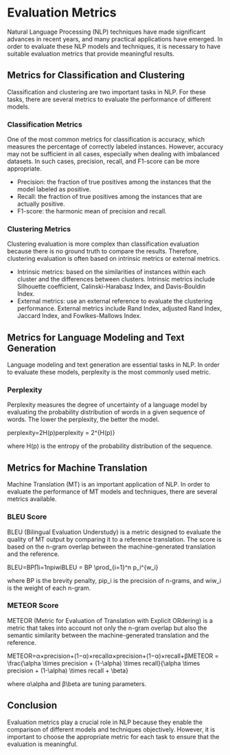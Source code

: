 # Evaluation Metrics

Natural Language Processing (NLP) techniques have made significant advances in recent years, and many practical applications have emerged. In order to evaluate these NLP models and techniques, it is necessary to have suitable evaluation metrics that provide meaningful results.

## Metrics for Classification and Clustering

Classification and clustering are two important tasks in NLP. For these tasks, there are several metrics to evaluate the performance of different models.

### Classification Metrics

One of the most common metrics for classification is accuracy, which measures the percentage of correctly labeled instances. However, accuracy may not be sufficient in all cases, especially when dealing with imbalanced datasets. In such cases, precision, recall, and F1-score can be more appropriate.

- Precision: the fraction of true positives among the instances that the model labeled as positive.
- Recall: the fraction of true positives among the instances that are actually positive.
- F1-score: the harmonic mean of precision and recall.

### Clustering Metrics

Clustering evaluation is more complex than classification evaluation because there is no ground truth to compare the results. Therefore, clustering evaluation is often based on intrinsic metrics or external metrics.

- Intrinsic metrics: based on the similarities of instances within each cluster and the differences between clusters. Intrinsic metrics include Silhouette coefficient, Calinski-Harabasz Index, and Davis-Bouldin Index.
- External metrics: use an external reference to evaluate the clustering performance. External metrics include Rand Index, adjusted Rand Index, Jaccard Index, and Fowlkes-Mallows Index.

## Metrics for Language Modeling and Text Generation

Language modeling and text generation are essential tasks in NLP. In order to evaluate these models, perplexity is the most commonly used metric.

### Perplexity

Perplexity measures the degree of uncertainty of a language model by evaluating the probability distribution of words in a given sequence of words. The lower the perplexity, the better the model.

perplexity\=2H(p)perplexity = 2^{H(p)}

where H(p) is the entropy of the probability distribution of the sequence.

## Metrics for Machine Translation

Machine Translation (MT) is an important application of NLP. In order to evaluate the performance of MT models and techniques, there are several metrics available.

### BLEU Score

BLEU (Bilingual Evaluation Understudy) is a metric designed to evaluate the quality of MT output by comparing it to a reference translation. The score is based on the n-gram overlap between the machine-generated translation and the reference.

BLEU\=BP∏i\=1npiwiBLEU = BP \\prod\_{i=1}^n p\_i^{w\_i}

where BP is the brevity penalty, pip\_i is the precision of n-grams, and wiw\_i is the weight of each n-gram.

### METEOR Score

METEOR (Metric for Evaluation of Translation with Explicit ORdering) is a metric that takes into account not only the n-gram overlap but also the semantic similarity between the machine-generated translation and the reference.

METEOR\=α×precision+(1−α)×recallα×precision+(1−α)×recall+βMETEOR = \\frac{\\alpha \\times precision + (1-\\alpha) \\times recall}{\\alpha \\times precision + (1-\\alpha) \\times recall + \\beta}

where α\\alpha and β\\beta are tuning parameters.

## Conclusion

Evaluation metrics play a crucial role in NLP because they enable the comparison of different models and techniques objectively. However, it is important to choose the appropriate metric for each task to ensure that the evaluation is meaningful.
